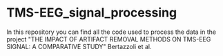# TMS-EEG_signal_processing
In this repository you can find all the code used to process the data in the project "THE IMPACT OF ARTIFACT REMOVAL METHODS ON TMS-EEG SIGNAL: A COMPARATIVE STUDY" Bertazzoli et al. 
